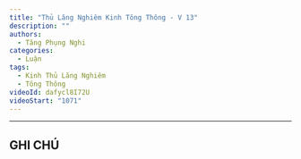 ```yaml
---
title: "Thủ Lăng Nghiêm Kinh Tông Thông - V 13"
description: ""
authors: 
  - Tăng Phụng Nghi
categories:
  - Luận
tags:
  - Kinh Thủ Lăng Nghiêm
  - Tông Thông
videoId: dafycl8I72U
videoStart: "1071"
---
```



<hr class="blog-rule" />

## GHI CHÚ

[^1]: ⭐️

